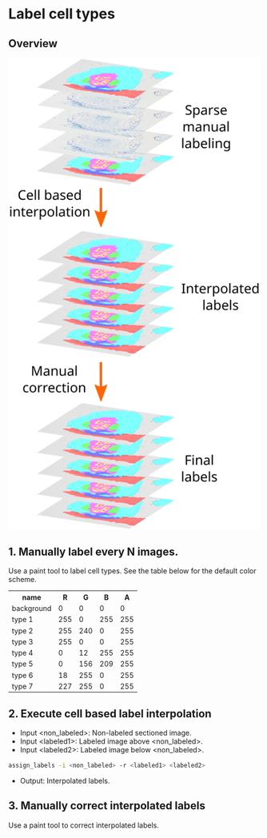 # Label cell types

## Overview
![Overview](img/labeling.svg)

## 1. Manually label every N images.
Use a paint tool to label cell types. See the table below for the default color scheme.

<table>
<tr><th>name</th><th>R</th><th>G</th><th>B</th><th>A</th></tr>
<tr><td>background</td><td>0</td><td>0</td><td>0</td><td>0</td></tr>
<tr><td>type 1</td><td>255</td><td>0</td><td>255</td><td>255</td></tr>
<tr><td>type 2</td><td>255</td><td>240</td><td>0</td><td>255</td></tr>
<tr><td>type 3</td><td>255</td><td>0</td><td>0</td><td>255</td></tr>
<tr><td>type 4</td><td>0</td><td>12</td><td>255</td><td>255</td></tr>
<tr><td>type 5</td><td>0</td><td>156</td><td>209</td><td>255</td></tr>
<tr><td>type 6</td><td>18</td><td>255</td><td>0</td><td>255</td></tr>
<tr><td>type 7</td><td>227</td><td>255</td><td>0</td><td>255</td></tr>
</table>

## 2. Execute cell based label interpolation
- Input \<non_labeled\>: Non-labeled sectioned image.
- Input \<labeled1\>: Labeled image above  \<non_labeled\>.
- Input \<labeled2\>: Labeled image below  \<non_labeled\>.

```bash
assign_labels -i <non_labeled> -r <labeled1> <labeled2>
```
- Output: Interpolated labels.

## 3. Manually correct interpolated labels
Use a paint tool to correct interpolated labels.